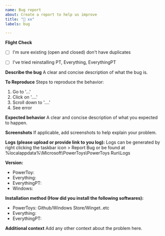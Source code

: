 ```yaml
---
name: Bug report
about: Create a report to help us improve
title: "🐛 xx"
labels: bug

---
```


**Flight Check**
- [ ] I'm sure existing (open and closed) don't have duplicates
- [ ] I've tried reinstalling PT, Everything, EverythingPT


**Describe the bug**
A clear and concise description of what the bug is.

**To Reproduce**
Steps to reproduce the behavior:
1. Go to '...'
2. Click on '....'
3. Scroll down to '....'
4. See error

**Expected behavior**
A clear and concise description of what you expected to happen.

**Screenshots**
If applicable, add screenshots to help explain your problem.

**Logs (please upload or provide link to you log):**
 Logs can be generated by right clicking the taskbar icon > Report Bug
or be found at
%localappdata%\Microsoft\PowerToys\PowerToys Run\Logs

**Version:**
 - PowerToy:
 - Everything:
 - EverythingPT: 
 - Windows:

 **Installation method (How did you install the following softwares):**
 - PowerToys: Github/Windows Store/Winget..etc
 - Everything:
 - EverythingPT:

**Additional context**
Add any other context about the problem here.
